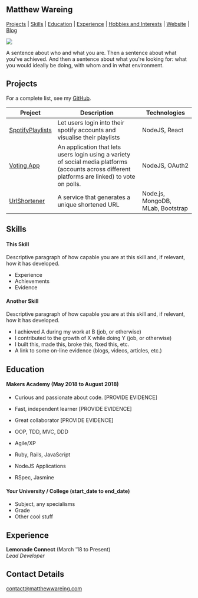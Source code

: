 ## Matthew Wareing
[Projects](#projects) | [Skills](#skills) | [Education](#education) | [Experience](#experience) | [Hobbies and Interests](#hobbies-and-interests) | [Website](https://matthewwareing.com) | [Blog](https://medium.com/@mdwareing)

<img src=https://www.codewars.com/users/mdwareing/badges/large>

A sentence about who and what you are. 
Then a sentence about what you've achieved. 
And then a sentence about what you're looking for: what you would ideally be doing, with whom and in what environment.

## Projects

For a complete list, see my [GitHub](https://github.com/mdwareing).

| Project   | Description | Technologies |
|---        |---         |---           |
| [SpotifyPlaylists](https://github.com/mdwareing/spotify-playlist) | Let users login into their spotify accounts and visualise their playlists | NodeJS, React |
|[Voting App](https://github.com/mdwareing/node_voting_app)| An application that lets users login using a variety of social media platforms (accounts across different platforms are linked) to vote on polls. | NodeJS, OAuth2 |
| [UrlShortener](https://github.com/mdwareing/shortening_url) | A service that generates a unique shortened URL | Node.js, MongoDB, MLab, Bootstrap |

## Skills

#### This Skill

Descriptive paragraph of how capable you are at this skill and, if relevant, how it has developed.

- Experience
- Achievements
- Evidence

#### Another Skill

Descriptive paragraph of how capable you are at this skill and, if relevant, how it has developed.

- I achieved A during my work at B (job, or otherwise)
- I contributed to the growth of X while doing Y (job, or otherwise)
- I built this, made this, broke this, fixed this, etc.
- A link to some on-line evidence (blogs, videos, articles, etc.)

## Education

#### Makers Academy (May 2018 to August 2018)

- Curious and passionate about code. [PROVIDE EVIDENCE]
- Fast, independent learner [PROVIDE EVIDENCE]
- Great collaborator [PROVIDE EVIDENCE]

- OOP, TDD, MVC, DDD
- Agile/XP
- Ruby, Rails, JavaScript
- NodeJS Applications
- RSpec, Jasmine

#### Your University / College (start_date to end_date)

- Subject, any specialisms
- Grade
- Other cool stuff

## Experience

**Lemonade Connect** (March '18 to Present)    
*Lead Developer*  


## Contact Details

contact@matthewwareing.com
